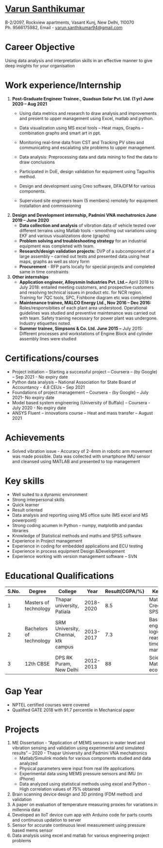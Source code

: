 

#  <ins>Varun Santhikumar</ins>   
 B-2/2097, Rockview apartments, Vasant Kunj, New Delhi, 110070    
 Ph. 9566175982, Email - varun.santhikumar94@gmail.com
 
# Career Objective
Using data analysis and interpretation skills in an effective manner to give deep insights for your organisation
 
# Work experience/Internship
1) __Post-Graduate Engineer Trainee., Quadsun Solar Pvt. Ltd. (1 yr) June 2020 – Aug 2021__
   - Using data metrics and research to draw analysis and improvements and present to upper management
     using Excel, matlab and python.

   - Data visualization using MS excel tools – Heat maps, Graphs – combination graphs and smart art in ppt.
   - Monitoring real-time data from CST and Tracking PV sites and communicating and escalating site
     problems to upper management.
   - Data analysis: Preprocessing data and data mining to find the data to draw conclusions
   - Participated in DoE, design validation for equipment using Taguchis method.
   - Design and development using Creo software, DFA/DFM for various components.
   - Supervised site engineers team (5 members) remotely for equipment installation and commissioning
2) __Design and Development internship, Padmini VNA mechatronics June 2019 – June 2020__
   - __Data collection and analysis__ of vibration data of vehicle tested over different terrains using Matlab tools - smoothing out variations using EKF and various           visualizations done (graphs)
   - __Problem solving and troubleshooting strategy__ for an industrial equipment was completed with team.
   - __Research/design validation projects:__ DVP of a subcomponent of a large assembly – carried out tests
     and presented data using heat maps, graphs as well as story form
   - __Procurement__ - RFP parts locally for special projects and completed same in time constraints
3) __Other internships__
   - __Application engineer, Alloysmin Industries Pvt. Ltd.–__ April 2018 to July 2018: entailed meeting
     customers, and prospective customers and resolving technical issues in product etc. for NCR region.
     Training for 7QC tools, SPC, Fishbone diagram etc was completed
   - __Maintenance trainee, MALCO Energy Ltd., Nov 2016 – Dec 2016:__ Roles/responsibities of each
     plant area understood. Operational guidelines was studied and preventive maintenance was carried out
     with team. Safety training necessary for power plant was undergone. Industry etiquettes noted.
   - __Summer trainee, Simpsons & Co. Ltd. June 2015 –__ July 2015: Different processes and workstations
     of Engine Block and cylinder assembly lines were studied
     
# Certifications/courses
   - Project initiation – Starting a successful project – Coursera – (by Google) – Sep 2021 - No expiry date
   - Python data analysis – National Association for State Board of Accountancy - 4.8 CEUs – Sep 2021
   - Foundations of project management – Coursera - (by Google) – July 2021- No expiry date
   - Model based system engineering (University of Buffalo) – Coursera - July 2020 - No expiry date
   - ANSYS Fluent – innovations course – Heat and mass transfer – August 2021
     
# Achievements
   - Solved vibration issue - Accuracy of 2-4mm in robotic arm movement was made possible. Data was
     collected with smartphone IMU sensor and cleansed using MATLAB and presented to top management

# Key skills
   - Well suited to a dynamic environment
   - Strong interpersonal skills
   - Quick learner
   - Result oriented
   - Data analysis and reporting using MS office suite (MS excel and MS powerpoint)
   - Strong coding acumen in Python – numpy, matplotlib and pandas libraries
   - Knowledge of Statistical methods and maths and SPSS software
   - Experience in Project management
   - Experience in coding for embedded applications and ECU testing
   - Experience in process equipment Design &Development
   - Experience working with version management software – SVN

# Educational Qualifications
| __S.No.__ | __Degree__ | __College__ | __Year__ | __Result(CGPA/%)__ | __Key areas__ |
| ------ | ------ | ------ | ------ | ------ | ------ |
| 1 | Masters of technology | Thapar university, Patiala | 2018-2020 | 8.5 | Matlab, Creo, Ansys, SPSS Tools|
| 2 | Bachelors of technology | SRM University, Chennai, ktk campus | 2013-2017 | 7.3 | Basic engineering, logical reasoning, time management |
| 3 | 12th CBSE |  DPS RK Puram, New Delhi | 2012-2013 | 88 | Science with Maths and economics |

# Gap Year
   - NPTEL certified courses were covered
   - Qualified GATE 2018 with 91.7 percentile in Mechanical paper 
# Projects
   1. ME Dissertation - “Application of MEMS sensors in water level and vibration sensing and validation using
      experimental and simulated results” – 2020 - Thapar University and Padmini VNA mechatronics
      - Matlab/Simulink models for various components studied and data analyzed
      - Physical parameters were input from real life applications
      - Experimental data using MEMS pressure sensors and IMU (in iPhone)
      - Data analyzed using statistical methods using excel and Python - High correlation values of 75%
        obtained
   2. Brain scanning device design and 3D printing (FDM method) and validation
   3. A paper on evaluation of temperature measuring proxies for variations in millennia data
   4. Developed an IIoT device cum app with Arduino code for parts counts and continuous updation to server
   5. Sensor for accurate continuous level measurement using pressure based mems sensor
   6. Data analysis using excel and matlab for various engineering project problems
